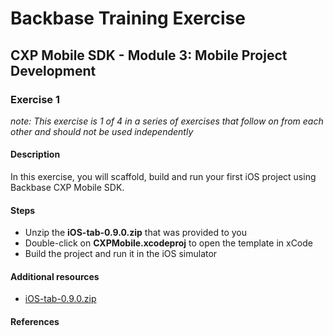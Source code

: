 # Backbase Training Exercise

## CXP Mobile SDK - Module 3: Mobile Project Development

### Exercise 1

_note: This exercise is 1 of 4 in a series of exercises that follow on from each other and should not be used independently_

#### Description

In this exercise, you will scaffold, build and run your first iOS project using Backbase CXP Mobile SDK.

#### Steps

 - Unzip the **iOS-tab-0.9.0.zip** that was provided to you
 - Double-click on **CXPMobile.xcodeproj** to open the template in xCode
 - Build the project and run it in the iOS simulator

#### Additional resources

 - [iOS-tab-0.9.0.zip](../../Resources/iOS-tab-0.9.0.zip)

#### References
